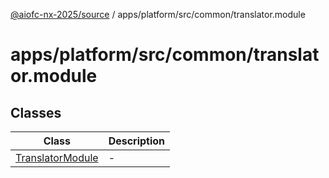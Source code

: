 [@aiofc-nx-2025/source](../../../../../index.md) / apps/platform/src/common/translator.module

# apps/platform/src/common/translator.module

## Classes

| Class | Description |
| ------ | ------ |
| [TranslatorModule](classes/TranslatorModule.md) | - |
